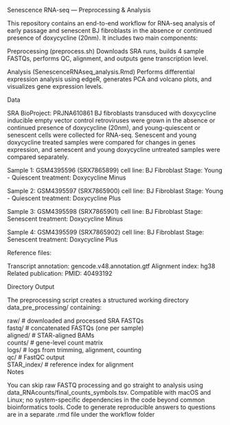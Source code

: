 Senescence RNA-seq — Preprocessing & Analysis

This repository contains an end-to-end workflow for RNA-seq analysis of early passage and senescent BJ fibroblasts in the absence or continued presence of doxycycline (20nm).
It includes two main components:

Preprocessing (preprocess.sh)
Downloads SRA runs, builds 4 sample FASTQs, performs QC, alignment, and outputs gene transcription level.

Analysis (SenescenceRNAseq_analysis.Rmd)
Performs differential expression analysis using edgeR, generates PCA and volcano plots, and visualizes gene expression levels.

Data

SRA BioProject: PRJNA610861 
BJ fibroblasts transduced with doxycycline inducible empty vector control retroviruses were grown in the absence
or continued presence of doxycycline (20nm), and young-quiescent or senescent cells were collected for RNA-seq. 
Senescent and young doxycycline treated samples were compared for changes in genes expression, and senescent and 
young doxycycline untreated samples were compared separately.

Sample 1: GSM4395596 (SRX7865899)
cell line: BJ Fibroblast
Stage: Young - Quiescent
treatment: Doxycycline Minus

Sample 2: GSM4395597 (SRX7865900)
cell line: BJ Fibroblast
Stage: Young - Quiescent
treatment: Doxycycline Plus

Sample 3: GSM4395598 (SRX7865901)
cell line: BJ Fibroblast
Stage: Senescent
treatment: Doxycycline Minus

Sample 4: GSM4395599 (SRX7865902)
cell line: BJ Fibroblast
Stage: Senescent
treatment: Doxycycline Plus

Reference files:

Transcript annotation: gencode.v48.annotation.gtf
Alignment index: hg38
Related publication:
PMID: 40493192

Directory Output

The preprocessing script creates a structured working directory data_pre_processing/ containing:

raw/      # downloaded and processed SRA FASTQs  
fastq/    # concatenated FASTQs (one per sample)  
aligned/  # STAR-aligned BAMs  
counts/   # gene-level count matrix  
logs/     # logs from trimming, alignment, counting  
qc/       # FastQC output  
STAR_index/  # reference index for alignment  
Notes

You can skip raw FASTQ processing and go straight to analysis using data_RNAcounts/final_counts_symbols.tsv.
Compatible with macOS and Linux; no system-specific dependencies in the code beyond common bioinformatics tools.
Code to generate reproducible answers to questions are in a separate .rmd file under the workflow folder
